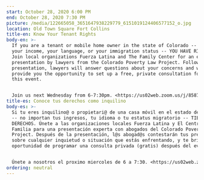 ```yaml
---
start: October 28, 2020 6:00 PM
end: October 28, 2020 7:30 PM
picture: /media/122665058_3651647938229779_6151019124406577152_o.jpg
location: Old Town Square Fort Collins
title-en: Know Your Tenant Rights
body-en: >-
  If you are a tenant or mobile home owner in the state of Colorado -- no matter
  your income, your language, or your immigration status -- YOU HAVE RIGHTS.
  Join local organizations Fuerza Latina and The Family Center for an expert
  presentation by lawyers from the Colorado Poverty Law Project. Following the
  presentation, lawyers will answer questions about your concerns and will
  provide you the opportunity to set up a free, private consultation following
  this event. 


  Join us next Wednesday from 6-7:30pm. <https://us02web.zoom.us/j/85875254779>  More details in the event description!
title-es: Conoce tus derechos como inquilino
body-es: >-
  Si tu eres inquilino@ o propietari@ de una casa móvil en el estado de Colorado
  -- no importan tus ingresos, tu idioma o tu estatus migratorio -- TIENES
  DERECHOS. Únete a las organizaciones locales Fuerza Latina y El Centro La
  Familia para una presentación experta con abogados del Colorado Poverty Law
  Project. Después de la presentación, l@s abogad@s contestarán tus preguntas
  sobre cualquier inquietud o situación que estás enfrentando, y te brindarán la
  oportunidad de programar una consulta privada (gratis) después del evento. 


  Únete a nosotros el proximo miercoles de 6 a 7:30. <https://us02web.zoom.us/j/85875254779>  Habrá interpretación simúltanea. Más detalles en la descripción del evento.
ordering: neutral
---
```

